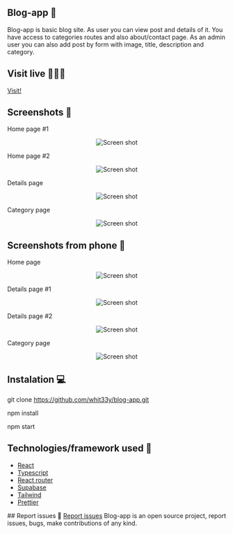 ## Blog-app 📖
Blog-app is basic blog site. As user you can view post and details of it. You have access to categories routes and also about/contact page. As an admin user you can also add post by form
with image, title, description and category. 
## Visit live 👩🏼‍💻

<a href="https://blog-app-blush.vercel.app/">Visit!</a>

## Screenshots 📸
Home page #1
<p align="center">
    <img src="https://user-images.githubusercontent.com/31563900/194932572-04ea0fd8-5690-400c-9afe-868f62023743.png" alt="Screen shot">
</p>
Home page #2
<p align="center">
    <img src="https://user-images.githubusercontent.com/31563900/194932581-1e363a83-05b6-458f-b0b2-dee347ec1afc.png" alt="Screen shot">
</p>
Details page
<p align="center">
    <img src="https://user-images.githubusercontent.com/31563900/194932788-f160601d-3cef-4ae4-9c61-7912fdf5a2d5.png" alt="Screen shot">
</p>
Category page
<p align="center">
    <img src="https://user-images.githubusercontent.com/31563900/194932691-29c3de66-4e68-443f-be83-05ab9bd25f62.png" alt="Screen shot">
</p>

## Screenshots from phone 📱
Home page
<p align="center">
    <img src="https://user-images.githubusercontent.com/31563900/194933441-2172b742-7b8f-43b9-a3f5-a527b7d6df6d.png" alt="Screen shot">
</p>
Details page #1
<p align="center">
    <img src="https://user-images.githubusercontent.com/31563900/194933192-17fe84e1-442b-48fa-9cb9-00b5fbe69f80.png" alt="Screen shot">
</p>
Details page #2
<p align="center">
    <img src="https://user-images.githubusercontent.com/31563900/194933288-6d306655-73c3-43e2-993b-bf9c7e0ff9c3.png" alt="Screen shot">
</p>
Category page
<p align="center">
    <img src="https://user-images.githubusercontent.com/31563900/194933424-7b095d3e-1726-48d0-aacb-ebf7b83b6f14.png" alt="Screen shot">
</p>

## Instalation 💻

git clone https://github.com/whit33y/blog-app.git

npm install

npm start 

## Technologies/framework used 🔦
<ul>
<li><a href="https://reactjs.org/">React</a></li>
<li><a href="https://www.typescriptlang.org/">Typescript</a></li>
<li><a href="https://reactrouter.com/en/main">React router</a></li>
<li><a href="https://supabase.com/">Supabase</a></li>
<li><a href="https://tailwindcss.com/">Tailwind</a></li>
<li><a href="https://prettier.io/">Prettier</a></li>
</ul>
## Report issues 🚩
<a href="https://github.com/whit33y/blog-app/issues">Report issues</a>
Blog-app is an open source project, report issues, bugs, make contributions of any kind.
